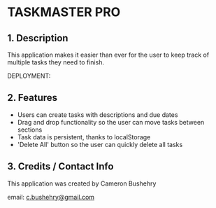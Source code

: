 # TASKMASTER PRO

## 1. Description
This application makes it easier than ever for the user to keep track of multiple tasks they need to finish.

DEPLOYMENT:

## 2. Features
 * Users can create tasks with descriptions and due dates
 * Drag and drop functionality so the user can move tasks between sections
 * Task data is persistent, thanks to localStorage
 * 'Delete All' button so the user can quickly delete all tasks


## 3. Credits / Contact Info
This application was created by Cameron Bushehry

email: c.bushehry@gmail.com